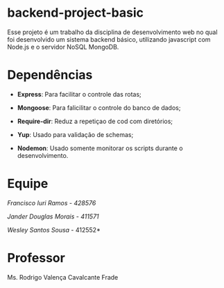 # backend-project-basic
Esse projeto é um trabalho da disciplina de desenvolvimento web no qual foi desenvolvido um sistema backend básico, utilizando javascript com Node.js e o servidor NoSQL MongoDB.

# Dependências
+ **Express**: Para facilitar o controle das rotas;

+ **Mongoose**: Para falicilitar o controle do banco de dados;

+ **Require-dir**: Reduz a repetiçao de cod com diretórios;

+ **Yup**: Usado para validação de schemas;

+ **Nodemon**: Usado somente monitorar os scripts durante o desenvolvimento.

# Equipe
*Francisco Iuri Ramos - 428576* 

*Jander Douglas Morais - 411571* 

*Wesley Santos Sousa* - 412552*

# Professor
Ms. Rodrigo Valença Cavalcante Frade
